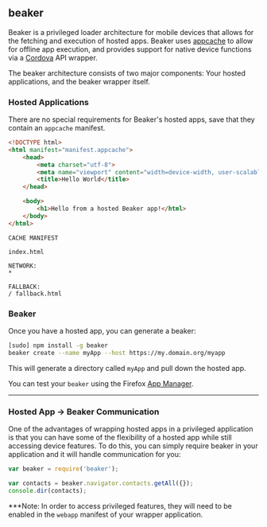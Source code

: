 ## beaker

Beaker is a privileged loader architecture for mobile devices that allows for the fetching and execution of hosted apps. Beaker uses [appcache](https://developer.mozilla.org/en-US/docs/Web/HTML/Using_the_application_cache) to allow for offline app execution, and provides support for native device functions via a [Cordova](http://cordova.apache.org/) API wrapper.

The beaker architecture consists of two major components: Your hosted applications, and the beaker wrapper itself.

### Hosted Applications
There are no special requirements for Beaker's hosted apps, save that they contain an `appcache` manifest.
```html
<!DOCTYPE html>
<html manifest="manifest.appcache">
    <head>
        <meta charset="utf-8">
        <meta name="viewport" content="width=device-width, user-scalable=no, initial-scale=1, maximum-scale=1">
        <title>Hello World</title>
    </head>

    <body>
        <h1>Hello from a hosted Beaker app!</html>
    </body>
</html>
```

```text
CACHE MANIFEST

index.html

NETWORK:
*

FALLBACK:
/ fallback.html

```

### Beaker
Once you have a hosted app, you can generate a beaker:
```bash
[sudo] npm install -g beaker
beaker create --name myApp --host https://my.domain.org/myapp
```

This will generate a directory called `myApp` and pull down the hosted app.

You can test your `beaker` using the Firefox [App Manager](https://developer.mozilla.org/en-US/Firefox_OS/Using_the_App_Manager).

---

### Hosted App -> Beaker Communication
One of the advantages of wrapping hosted apps in a privileged application is that you can have some of the flexibility of a hosted app while still accessing device features. To do this, you can simply require beaker in your application  and it will handle communication for you:

```js
var beaker = require('beaker');

var contacts = beaker.navigator.contacts.getAll({});
console.dir(contacts);
```

***Note: In order to access privileged features, they will need to be enabled in the `webapp` manifest of your wrapper application. 
